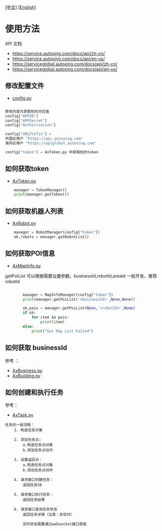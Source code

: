 [[中文]](readme.md) [[English]](readme_en.md)

# 使用方法

API 文档
* https://service.autoxing.com/docs/api/zh-cn/
* https://service.autoxing.com/docs/api/en-us/
* https://serviceglobal.autoxing.com/docs/api/zh-cn/
* https://serviceglobal.autoxing.com/docs/api/en-us/



## 修改配置文件
- [config.py](python3/config.py)

``` python

修改内容为获取到的对应值
config["APPID"]
config["APPSecret"]
config["Authorization"] 

```

``` python
config["URLPrefix"] = 
中国区用户 "https://api.autoxing.com"
海外区用户 "https://apiglobal.autoxing.com"

```

``` python
config["token"] = AxToken.py 中获取到的token

```




## 如何获取token

- [AxToken.py](python3/AxToken.py)

``` python
    manager = TokenManager()
    print(manager.getToken())
```

## 如何获取机器人列表

- [AxRobot.py](python3/AxRobot.py)

``` python
    manager = RobotManager(config["token"])
    ok,robots = manager.getRobotList()

```

## 如何获取POI信息

- [AxMapInfo.py](python3/AxMapInfo.py)

getPoiList 可以根据需要设置参数。businessId,robotId,areaId
一般开发，推荐robotId



``` python

        manager = MapInfoManager(config["token"])
        print(manager.getPoiList('<businessId>',None,None))

        ok,pois = manager.getPoiList(None,'<robotId>',None)
        if ok:
            for item in pois:
                print(item)
        else:
            print("Get Map List Failed")

```

## 如何获取 businessId 

参考 ：
-    [AxBusiness.py](python3/AxBusiness.py)
-    [AxBuilding.py](python3/AxBuilding.py)


## 如何创建和执行任务

参考：
-    [AxTask.py](python3/AxTask.py)


    任务的一般流程：
        1. 构造任务对象

        2. 添加任务点:
            a.构造任务点对象
            b.添加任务点动作

        3. 设置返回点：
            a.构造任务点对象
            b.添加任务点动作
        
        4. 请求接口创建任务：
            返回任务ID

        5. 请求接口执行任务：
            返回任务结果

        6. 请求接口查询任务状态
            返回任务详情（注意：非实时）

            实时状态需要通过websocket接口获取

